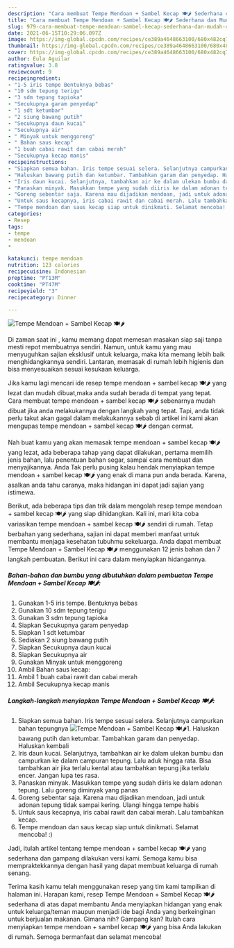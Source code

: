 ```yaml
---
description: "Cara membuat Tempe Mendoan + Sambel Kecap 🍽️🌶️ Sederhana dan Mudah Dibuat"
title: "Cara membuat Tempe Mendoan + Sambel Kecap 🍽️🌶️ Sederhana dan Mudah Dibuat"
slug: 979-cara-membuat-tempe-mendoan-sambel-kecap-sederhana-dan-mudah-dibuat
date: 2021-06-15T10:29:06.097Z
image: https://img-global.cpcdn.com/recipes/ce389a4648663100/680x482cq70/tempe-mendoan-sambel-kecap-🍽️🌶️-foto-resep-utama.jpg
thumbnail: https://img-global.cpcdn.com/recipes/ce389a4648663100/680x482cq70/tempe-mendoan-sambel-kecap-🍽️🌶️-foto-resep-utama.jpg
cover: https://img-global.cpcdn.com/recipes/ce389a4648663100/680x482cq70/tempe-mendoan-sambel-kecap-🍽️🌶️-foto-resep-utama.jpg
author: Eula Aguilar
ratingvalue: 3.8
reviewcount: 9
recipeingredient:
- "1-5 iris tempe Bentuknya bebas"
- "10 sdm tepung terigu"
- "3 sdm tepung tapioka"
- "Secukupnya garam penyedap"
- "1 sdt ketumbar"
- "2 siung bawang putih"
- "Secukupnya daun kucai"
- "Secukupnya air"
- " Minyak untuk menggoreng"
- " Bahan saus kecap"
- "1 buah cabai rawit dan cabai merah"
- "Secukupnya kecap manis"
recipeinstructions:
- "Siapkan semua bahan. Iris tempe sesuai selera. Selanjutnya campurkan bahan tepungnya"
- "Haluskan bawang putih dan ketumbar. Tambahkan garam dan penyedap. Haluskan kembali"
- "Iris daun kucai. Selanjutnya, tambahkan air ke dalam ulekan bumbu dan campurkan ke dalam campuran tepung. Lalu aduk hingga rata. Bisa tambahkan air jika terlalu kental atau tambahkan tepung jika terlalu encer. Jangan lupa tes rasa."
- "Panaskan minyak. Masukkan tempe yang sudah diiris ke dalam adonan tepung. Lalu goreng diminyak yang panas"
- "Goreng sebentar saja. Karena mau dijadikan mendoan, jadi untuk adonan tepung tidak sampai kering. Ulangi hingga tempe habis"
- "Untuk saus kecapnya, iris cabai rawit dan cabai merah. Lalu tambahkan kecap."
- "Tempe mendoan dan saus kecap siap untuk dinikmati. Selamat mencoba! :)"
categories:
- Resep
tags:
- tempe
- mendoan
- 

katakunci: tempe mendoan  
nutrition: 123 calories
recipecuisine: Indonesian
preptime: "PT13M"
cooktime: "PT47M"
recipeyield: "3"
recipecategory: Dinner

---
```



![Tempe Mendoan + Sambel Kecap 🍽️🌶️](https://img-global.cpcdn.com/recipes/ce389a4648663100/680x482cq70/tempe-mendoan-sambel-kecap-🍽️🌶️-foto-resep-utama.jpg)

Di zaman  saat ini , kamu memang dapat memesan masakan siap saji tanpa mesti repot membuatnya sendiri. Namun, untuk kamu yang mau menyuguhkan sajian eksklusif untuk keluarga, maka kita memang lebih baik menghidangkannya sendiri. Lantaran, memasak di rumah lebih higienis dan bisa menyesuaikan sesuai kesukaan keluarga.

Jika kamu lagi mencari ide resep tempe mendoan + sambel kecap 🍽️🌶️ yang lezat dan mudah dibuat,maka anda sudah berada di tempat yang tepat. Cara membuat tempe mendoan + sambel kecap 🍽️🌶️  sebenarnya mudah dibuat jika anda melakukannya dengan langkah yang tepat. Tapi, anda tidak perlu takut akan gagal dalam melakukannya 
sebab di artikel ini kami akan mengupas tempe mendoan + sambel kecap 🍽️🌶️ dengan cermat.  



Nah buat kamu yang akan memasak tempe mendoan + sambel kecap 🍽️🌶️ yang lezat, ada beberapa tahap yang dapat dilakukan, pertama memilih jenis bahan, lalu penentuan bahan segar, sampai cara membuat dan menyajikannya. Anda Tak perlu pusing kalau hendak menyiapkan tempe mendoan + sambel kecap 🍽️🌶️ yang enak di mana pun anda berada. Karena, asalkan anda  tahu caranya, maka hidangan ini dapat jadi sajian yang istimewa.

Berikut, ada beberapa tips dan trik dalam mengolah resep tempe mendoan + sambel kecap 🍽️🌶️ yang siap dihidangkan. Kali ini, mari kita coba variasikan tempe mendoan + sambel kecap 🍽️🌶️ sendiri di rumah. Tetap berbahan yang sederhana, sajian ini dapat memberi manfaat untuk membantu menjaga kesehatan tubuhmu sekeluarga. Anda dapat membuat Tempe Mendoan + Sambel Kecap 🍽️🌶️ menggunakan 12 jenis bahan dan 7 langkah pembuatan. Berikut ini cara dalam menyiapkan hidangannya.

<!--inarticleads1-->

##### Bahan-bahan dan bumbu yang dibutuhkan dalam pembuatan Tempe Mendoan + Sambel Kecap 🍽️🌶️:

1. Gunakan 1-5 iris tempe. Bentuknya bebas
1. Gunakan 10 sdm tepung terigu
1. Gunakan 3 sdm tepung tapioka
1. Siapkan Secukupnya garam penyedap
1. Siapkan 1 sdt ketumbar
1. Sediakan 2 siung bawang putih
1. Siapkan Secukupnya daun kucai
1. Siapkan Secukupnya air
1. Gunakan  Minyak untuk menggoreng
1. Ambil  Bahan saus kecap:
1. Ambil 1 buah cabai rawit dan cabai merah
1. Ambil Secukupnya kecap manis




<!--inarticleads2-->

##### Langkah-langkah menyiapkan Tempe Mendoan + Sambel Kecap 🍽️🌶️:

1. Siapkan semua bahan. Iris tempe sesuai selera. Selanjutnya campurkan bahan tepungnya
<img src="https://img-global.cpcdn.com/steps/7047cbb5853e5c38/160x128cq70/tempe-mendoan-sambel-kecap-🍽️🌶️-langkah-memasak-1-foto.jpg" alt="Tempe Mendoan + Sambel Kecap 🍽️🌶️">1. Haluskan bawang putih dan ketumbar. Tambahkan garam dan penyedap. Haluskan kembali
1. Iris daun kucai. Selanjutnya, tambahkan air ke dalam ulekan bumbu dan campurkan ke dalam campuran tepung. Lalu aduk hingga rata. Bisa tambahkan air jika terlalu kental atau tambahkan tepung jika terlalu encer. Jangan lupa tes rasa.
1. Panaskan minyak. Masukkan tempe yang sudah diiris ke dalam adonan tepung. Lalu goreng diminyak yang panas
1. Goreng sebentar saja. Karena mau dijadikan mendoan, jadi untuk adonan tepung tidak sampai kering. Ulangi hingga tempe habis
1. Untuk saus kecapnya, iris cabai rawit dan cabai merah. Lalu tambahkan kecap.
1. Tempe mendoan dan saus kecap siap untuk dinikmati. Selamat mencoba! :)




Jadi, itulah artikel tentang  tempe mendoan + sambel kecap 🍽️🌶️  yang sederhana dan gampang dilakukan versi kami. Semoga kamu bisa mempraktekkannya dengan hasil yang dapat membuat keluarga di rumah senang. 

Terima kasih kamu telah menggunakan resep yang tim kami tampilkan di halaman ini. Harapan kami, resep  Tempe Mendoan + Sambel Kecap 🍽️🌶️ sederhana di atas dapat membantu Anda menyiapkan hidangan yang enak untuk keluarga/teman maupun menjadi ide bagi Anda yang berkeinginan untuk berjualan makanan. Gimana nih? Gampang kan? Itulah cara menyiapkan tempe mendoan + sambel kecap 🍽️🌶️ yang bisa Anda lakukan di rumah. Semoga bermanfaat dan selamat mencoba!

